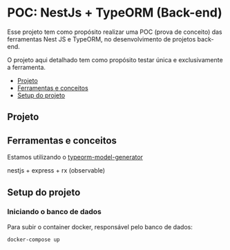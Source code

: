 # POC: NestJs + TypeORM (Back-end)
Esse projeto tem como propósito realizar uma POC (prova de conceito) das ferramentas Nest JS e TypeORM, no desenvolvimento de projetos back-end.

O projeto aqui detalhado tem como propósito testar única e exclusivamente a ferramenta.

- [Projeto](#projeto)
- [Ferramentas e conceitos](#ferramentas-e-conceitos)
- [Setup do projeto](#setup-do-projeto)

## Projeto

## Ferramentas e conceitos

Estamos utilizando o [typeorm-model-generator](https://github.com/Kononnable/typeorm-model-generator)

nestjs + express + rx (observable)

## Setup do projeto

### Iniciando o banco de dados
Para subir o container docker, responsável pelo banco de dados:
```
docker-compose up
```